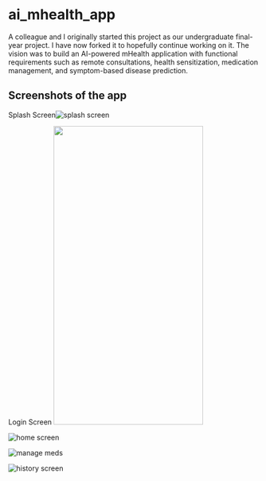 # ai_mhealth_app

A colleague and I originally started this project as our undergraduate final-year project. I have now forked it to hopefully continue working on it. The vision was to build an AI-powered mHealth application with functional requirements such as remote consultations, health sensitization, medication management, and symptom-based disease prediction.

## Screenshots of the app
Splash Screen![splash screen](<img src="https://github.com/Kataali/ai-mhealth/blob/master/screenshots/splash.jpg" width="300" height="600"/>)

Login Screen
<img src="/screenshots/login.jpg" width="300" height="600"/>

![home screen](/screenshots/home.jpg)

![manage meds](/screenshots/medications.jpg)

![history screen](/screenshots/history.jpg)



